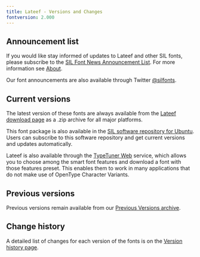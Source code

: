 ```yaml
---
title: Lateef - Versions and Changes
fontversion: 2.000
---
```


## Announcement list

If you would like stay informed of updates to Lateef and other SIL fonts, please subscribe to the [SIL Font News Announcement List](https://groups.google.com/a/groups.sil.org/forum/#!forum/sil-font-news). For more information see [About](about.md).

Our font announcements are also available through Twitter [@silfonts](http://twitter.com/silfonts).

## Current versions

The latest version of these fonts are always available from the [Lateef download page](https://software.sil.org/lateef/download/) as a .zip archive for all major platforms.

This font package is also available in the [SIL software repository for Ubuntu](http://packages.sil.org/). Users can subscribe to this software repository and get current versions and updates automatically.

Lateef is also available through the [TypeTuner Web](http://scripts.sil.org/ttw/fonts2go.cgi) service, which allows you to choose among the smart font features and download a font with those features preset. This enables them to work in many applications that do not make use of OpenType Character Variants.

## Previous versions

Previous versions remain available from our [Previous Versions archive](http://software.sil.org/lateef/download/previous-versions).

## Change history

A detailed list of changes for each version of the fonts is on the [Version history page](history.md).
